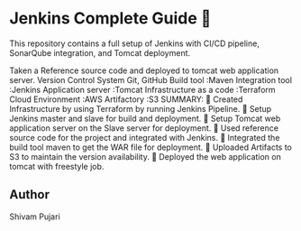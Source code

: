 # Jenkins Complete Guide 🚀
This repository contains a full setup of Jenkins with CI/CD pipeline, SonarQube integration, and Tomcat deployment.

Taken a Reference source code and deployed to tomcat web application server.
Version Control System Git, GitHub
Build tool :Maven
Integration tool :Jenkins
Application server :Tomcat
Infrastructure as a code :Terraform
Cloud Environment :AWS
Artifactory :S3
SUMMARY:
 Created Infrastructure by using Terraform by running Jenkins Pipeline.
 Setup Jenkins master and slave for build and deployment.
 Setup Tomcat web application server on the Slave server for deployment.
 Used reference source code for the project and integrated with Jenkins.
 Integrated the build tool maven to get the WAR file for deployment.
 Uploaded Artifacts to S3 to maintain the version availability.
 Deployed the web application on tomcat with freestyle job.



## Author

Shivam Pujari
